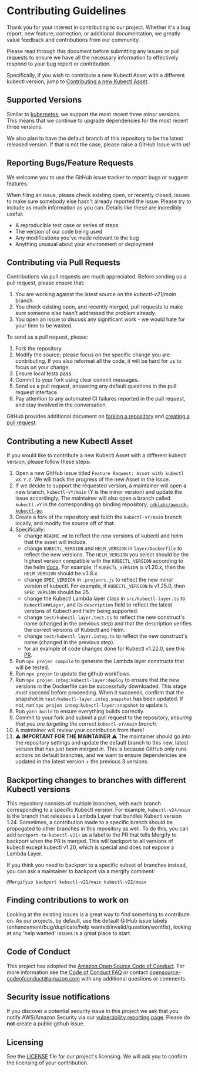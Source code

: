 # Contributing Guidelines

Thank you for your interest in contributing to our project. Whether it's a bug report, new feature, correction, or additional
documentation, we greatly value feedback and contributions from our community.

Please read through this document before submitting any issues or pull requests to ensure we have all the necessary
information to effectively respond to your bug report or contribution.

Specifically, if you wish to contribute a new Kubectl Asset with a different kubectl version, jump to [Contributing a new Kubectl Asset](#contributing-a-new-kubectl-asset).

## Supported Versions

Similar to [kubernetes](https://kubernetes.io/releases/), we support the most recent three minor versions.
This means that we continue to upgrade dependencies for the most recent three versions.

We also plan to have the default branch of this repository to be the latest released version. If that is
not the case, please raise a GitHub Issue with us!

## Reporting Bugs/Feature Requests

We welcome you to use the GitHub issue tracker to report bugs or suggest features.

When filing an issue, please check existing open, or recently closed, issues to make sure somebody else hasn't already
reported the issue. Please try to include as much information as you can. Details like these are incredibly useful:

* A reproducible test case or series of steps
* The version of our code being used
* Any modifications you've made relevant to the bug
* Anything unusual about your environment or deployment

## Contributing via Pull Requests
Contributions via pull requests are much appreciated. Before sending us a pull request, please ensure that:

1. You are working against the latest source on the *kubectl-v21/main* branch.
2. You check existing open, and recently merged, pull requests to make sure someone else hasn't addressed the problem already.
3. You open an issue to discuss any significant work - we would hate for your time to be wasted.

To send us a pull request, please:

1. Fork the repository.
2. Modify the source; please focus on the specific change you are contributing. If you also reformat all the code, it will be hard for us to focus on your change.
3. Ensure local tests pass.
4. Commit to your fork using clear commit messages.
5. Send us a pull request, answering any default questions in the pull request interface.
6. Pay attention to any automated CI failures reported in the pull request, and stay involved in the conversation.

GitHub provides additional document on [forking a repository](https://help.github.com/articles/fork-a-repo/) and
[creating a pull request](https://help.github.com/articles/creating-a-pull-request/).

## Contributing a new Kubectl Asset
If you would like to contribute a new Kubectl Asset with a different kubectl version, please follow these steps:

1. Open a new GitHub issue titled `Feature Request: Asset with kubectl vX.Y.Z`. We will track the progress of the new
Asset in the issue.
2. If we decide to support the requested version, a maintainer will open a new branch, `kubectl-vY/main`
(Y is the minor version) and update the issue accordingly. The maintainer will also open a branch called `kubectl.vY`
in the corresponding go binding repository, [`cdklabs/awscdk-kubectl-go`](https://github.com/cdklabs/awscdk-kubectl-go/branches).
3. Create a fork of the repository and fetch the `kubectl-vY/main` branch locally, and modify the source off of that.
4. Specifically: 
    - change `README.md` to reflect the new versions of kubectl and helm that the asset will include.
    - change `KUBECTL_VERSION` and `HELM_VERSION` in `layer/Dockerfile` to reflect the new versions.
    The `HELM_VERSION` you select should be the highest version compatible with the `KUBECTL_VERSION`
    according to the helm [docs](https://helm.sh/docs/topics/version_skew/). For example, if
    `KUBECTL_VERSION` is v1.20.x, then the `HELM_VERSION` should be v3.8.x.
    - change `SPEC_VERSION` in `.projenrc.js` to reflect the new minor version of kubectl.
    For example, if `KUBECTL_VERSION` is v1.25.0, then `SPEC_VERSION` should be 25.
    - change the Kubectl Lambda layer class in `src/kubectl-layer.ts` to `KubectlV##Layer`, and its `description` field to reflect the latest versions of Kubectl and Helm being supported.
    - change `test/kubectl-layer.test.ts` to reflect the new construct's name (changed in the previous step) and that the description
    verifies the correct versions of Kubectl and Helm.
    - change `test/kubectl-layer.integ.ts` to reflect the new construct's name (changed in the previous step).
    - for an example of code changes done for Kubectl v1.22.0, see this [PR](https://github.com/cdklabs/awscdk-asset-kubectl/pull/7).
5. Run `npx projen compile` to generate the Lambda layer constructs that will be tested.
6. Run `npx projen` to update the github workflows.
7. Run `npx projen integ:kubectl-layer:deploy` to ensure that the new versions in the Dockerfile can be successfully downloaded.
This stage _must succeed_ before proceeding. 
When it succeeds, confirm that the snapshot in `test/kubectl-layer.integ.snapshot` has been updated. If not, run `npx projen integ:kubectl-layer:snapshot` to update it.
8. Run `yarn build` to ensure everything builds correctly.
9. Commit to your fork and submit a pull request to the repository, _ensuring that you are targeting the correct `kubectl-vY/main` branch_.
10. A maintainer will review your contribution from there!
11. ⚠️ **IMPORTANT FOR THE MAINTAINER** ⚠️ The maintainer should go into the repository settings and update the default branch to this new, latest version that has just been merged in. This is because GitHub only runs actions on default branches, and we want to ensure dependencies are updated in the latest version + the previous 3 versions.

## Backporting changes to branches with different Kubectl versions
This repository consists of multiple branches, with each branch corresponding to a specific Kubectl version.
For example, `kubectl-v24/main` is the branch that releases a Lambda Layer that bundles Kubectl version 1.24.
Sometimes, a contribution made to a specific branch should be propogated to other branches in this repository as well.
To do this, you can add `backport-to-kubectl-v21+` as a label to the PR that tells Mergify to backport when the PR is merged.
This will backport to all versions of kubectl except kubectl v1.20, which is special and does not expose a Lambda Layer.

If you think you need to backport to a specific subset of branches instead, you can ask a maintainer to backport via
a mergify comment:

```
@Mergifyio backport kubectl-v21/main kubectl-v22/main
```

## Finding contributions to work on
Looking at the existing issues is a great way to find something to contribute on. As our projects, by default, use the default GitHub issue labels (enhancement/bug/duplicate/help wanted/invalid/question/wontfix), looking at any 'help wanted' issues is a great place to start.

## Code of Conduct
This project has adopted the [Amazon Open Source Code of Conduct](https://aws.github.io/code-of-conduct).
For more information see the [Code of Conduct FAQ](https://aws.github.io/code-of-conduct-faq) or contact
opensource-codeofconduct@amazon.com with any additional questions or comments.


## Security issue notifications
If you discover a potential security issue in this project we ask that you notify AWS/Amazon Security via our [vulnerability reporting page](http://aws.amazon.com/security/vulnerability-reporting/). Please do **not** create a public github issue.


## Licensing

See the [LICENSE](LICENSE) file for our project's licensing. We will ask you to confirm the licensing of your contribution.
